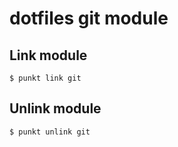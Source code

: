 # dotfiles git module

## Link module

    $ punkt link git

## Unlink module

    $ punkt unlink git
